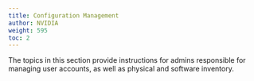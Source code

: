 ```yaml
---
title: Configuration Management
author: NVIDIA
weight: 595
toc: 2
---
```

The topics in this section provide instructions for admins responsible for managing user accounts, as well as physical and software inventory.
